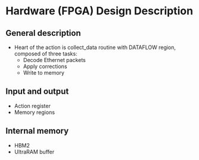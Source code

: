 # Hardware (FPGA) Design Description

## General description ##
* Heart of the action is collect_data routine with DATAFLOW region, composed of three tasks: 
    * Decode Ethernet packets
    * Apply corrections
    * Write to memory

## Input and output
* Action register
* Memory regions

## Internal memory
* HBM2
* UltraRAM buffer

